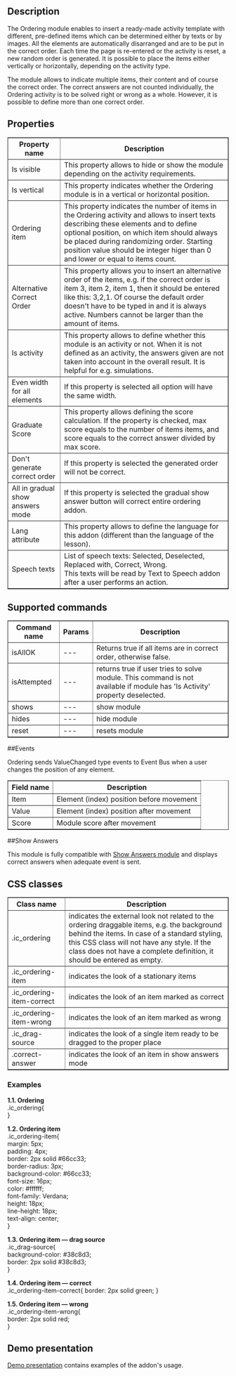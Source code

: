 ## Description
The Ordering module enables to insert a ready-made activity template with  different, pre-defined items which can be determined either by texts or by images. All the elements are automatically disarranged and are to be put in the correct order.  Each time the page is re-entered or the activity is reset, a new random order is generated. It is possible to place the items either vertically or horizontally, depending on the activity type. 

The module allows to indicate multiple items, their content and of course the correct order. The correct answers are not counted individually, the Ordering activity is to be solved right or wrong as a whole. However, it is possible to define more than one correct order.

## Properties

<table border='1'>
<tbody>
    <tr>
        <th>Property name</th>
        <th>Description</th> 
    </tr>
    <tr>
        <td>Is visible</td>
        <td>This property allows to hide or show the module depending on the activity requirements.
        </td> 
     </tr>
     <tr>
        <td>Is vertical</td>
        <td>This property indicates whether the Ordering module is in a vertical or horizontal position.
        </td> 
    </tr>
    <tr>
        <td>Ordering item</td>
        <td>This property indicates the number of items in the Ordering activity and allows to insert texts describing these elements and to define optional position, on which item should always be placed during randomizing order. Starting position value should be integer higer than 0 and lower or equal to items count.
        </td> 
     </tr>
    <tr>
        <td>Alternative Correct Order</td>
        <td>This property allows you to insert an alternative order of the items, e.g. if the correct order is item 3, item 2, item 1, then it should be entered like this: 3,2,1. Of course the default order doesn't have to be typed in and it is always active. Numbers cannot be larger than the amount of items.
        </td> 
    </tr>
    <tr>
        <td>Is activity</td>
        <td>This property allows to define whether this module is an activity or not. When it is not defined as an activity, the answers given are not taken into account in the overall result. It is helpful for e.g. simulations.</td> 
    </tr>
    <tr>
        <td>Even width for all elements</td>
        <td>If this property is selected all option will have the same width.</td> 
    </tr>
    <tr>
        <td>Graduate Score</td>
        <td>This property allows defining the score calculation. If the property is checked, max score equals to the number of items items, and score equals to the correct answer divided by max score.</td> 
    </tr>
    <tr>
        <td>Don't generate correct order</td>
        <td>If this property is selected the generated order will not be correct.</td> 
    </tr>
    <tr>
        <td>All in gradual show answers mode</td>
        <td>If this property is selected the gradual show answer button will correct entire ordering addon.</td> 
    </tr>
    <tr>
        <td>Lang attribute</td>
        <td>This property allows to define the language for this addon (different than the language of the lesson).</td> 
    </tr>
    <tr>
        <td>Speech texts</td>
        <td>List of speech texts: Selected, Deselected, Replaced with, Correct, Wrong. <br />
This texts will be read by Text to Speech addon after a user performs an action.</td> 
    </tr>
</tbody>
</table>

## Supported commands

<table border='1'>
<tbody>
    <tr>
        <th>Command name</th>
        <th>Params</th> 
        <th>Description</th> 
    </tr>
	<tr>
        <td>isAllOK</td>
        <td>---</td>
        <td>Returns true if all items are in correct order, otherwise false.</td>
    </tr>
    <tr>
        <td>isAttempted</td>
        <td>---</td>
        <td>returns true if user tries to solve module. This command is not available if module has 'Is Activity' property deselected.</td> 
    </tr>
    <tr>
        <td>shows</td>
        <td>---</td>
        <td>show module</td> 
    </tr>
    <tr>
        <td>hides</td>
        <td>---</td>
        <td>hide module</td> 
    </tr>
    <tr>
        <td>reset</td>
        <td>---</td>
        <td>resets module</td> 
    </tr>
</tbody>
</table>

##Events

Ordering sends ValueChanged type events to Event Bus when a user changes the position of any element.

<table border='1'>
    <tr>
        <th>Field name</th>
        <th>Description</th>
    </tr>
    <tr>
        <td>Item</td>
        <td>Element (index) position before movement</td>
    </tr>
    <tr>
        <td>Value</td>
        <td>Element (index) position after movement</td>
    </tr>
    <tr>
        <td>Score</td>
        <td>Module score after movement</td>
    </tr>
</table>

##Show Answers

This module is fully compatible with [Show Answers module](/doc/page/Show-Answers "Show Answers module") and displays correct answers when adequate event is sent.

## CSS classes

 <table border='1'>
<tbody>
    <tr>
        <th>Class name</th>
        <th>Description</th> 
    </tr>
    <tr>
        <td>.ic_ordering </td>
        <td>indicates the external look not related to the ordering draggable items, e.g. the background behind                       
               the items. In case of a standard styling, this CSS class will not have any style. If the class does not   
               have a complete definition, it should be entered as empty.</td> 
    </tr>
    <tr>
        <td>.ic_ordering-item </td>
        <td>indicates the look of a stationary items</td> 
    </tr>
<tr>
        <td>.ic_ordering-item-correct</td>
        <td>indicates the look of an item marked as correct</td> 
    </tr>
<tr>
        <td>.ic_ordering-item-wrong</td>
        <td>indicates the look of an item marked as wrong</td> 
    </tr>
<tr>
        <td>.ic_drag-source</td>
        <td>indicates the look of a single item ready to be dragged to the proper place</td> 
    </tr>
<tr>
        <td>.correct-answer</td>
        <td>indicates the look of an item in show answers mode</td> 
    </tr>
</tbody>
</table>

    
### Examples

   **1.1. Ordering**   
.ic_ordering{   
}   
  
**1.2. Ordering item**   
.ic_ordering-item{  
margin: 5px;  
padding: 4px;  
border: 2px solid #66cc33;   
border-radius: 3px;  
background-color: #66cc33;  
font-size: 16px;  
color: #ffffff;  
font-family: Verdana;  
height: 18px;  
line-height: 18px;  
text-align: center;  
}  
  
**1.3. Ordering item — drag source**       
.ic_drag-source{  
background-color: #38c8d3;  
border: 2px solid #38c8d3;  
}  
    
**1.4. Ordering item — correct**        
.ic_ordering-item-correct{ 
border: 2px solid green; 
}   
   
**1.5. Ordering item — wrong**     
.ic_ordering-item-wrong{  
border: 2px solid red;  
}  

## Demo presentation
[Demo presentation](/embed/5414091897176064 "Demo presentation") contains examples of the addon's usage.                                         